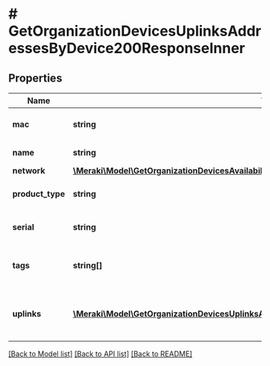 # # GetOrganizationDevicesUplinksAddressesByDevice200ResponseInner

## Properties

Name | Type | Description | Notes
------------ | ------------- | ------------- | -------------
**mac** | **string** | The device MAC address. | [optional]
**name** | **string** | The device name. | [optional]
**network** | [**\Meraki\Model\GetOrganizationDevicesAvailabilities200ResponseInnerNetwork**](GetOrganizationDevicesAvailabilities200ResponseInnerNetwork.md) |  | [optional]
**product_type** | **string** | Device product type. | [optional]
**serial** | **string** | The device serial number. | [optional]
**tags** | **string[]** | List of custom tags for the device. | [optional]
**uplinks** | [**\Meraki\Model\GetOrganizationDevicesUplinksAddressesByDevice200ResponseInnerUplinksInner[]**](GetOrganizationDevicesUplinksAddressesByDevice200ResponseInnerUplinksInner.md) | List of device uplink addresses information. | [optional]

[[Back to Model list]](../../README.md#models) [[Back to API list]](../../README.md#endpoints) [[Back to README]](../../README.md)
